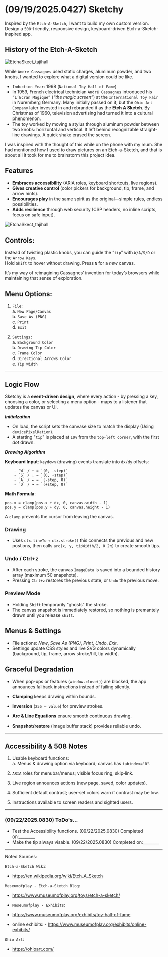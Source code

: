 # (09/19/2025.0427) Sketchy

Inspired by the `Etch-A-Sketch`, I want to build my own custom version. Design a `508`-friendly, responsive design, keyboard-driven Etch-a-Sketch-inspired app.  

## History of the Etch-A-Sketch


![EtchaSkect_tajihall](sketchy_github/images/EtchaSkect_tajihall.png) <br>


While `Andre Cassagnes` used static charges, aluminum powder, and two knobs, I wanted to explore what a digital version could be like.  

- `Induction Year`: 1998 (`National Toy Hall of Fame`)  
- In 1959, French electrical technician `André Cassagnes` introduced his `“L’Ecran Magique”` (*“the magic screen”*) at the `International Toy Fair` in Nuremberg Germany. Many initially passed on it, but the `Ohio Art Company` later invested in and rebranded it as the **Etch A Sketch**. By Christmas of 1960, television advertising had turned it into a cultural phenomenon. <br> 
- The toy worked by moving a stylus through aluminum powder between two knobs: horizontal and vertical. It left behind recognizable straight-line drawings. A quick shake erased the screen.  

I was inspired with the thought of this while on the phone with my mum. She had mentioned how I used to draw pictures on an Etch-a-Sketch, and that is about all it took for me to brainstorm this project idea.<br>

## Features

- **Embraces accessibility** (ARIA roles, keyboard shortcuts, live regions).  <br>
- **Gives creative control** (color pickers for background, tip, frame, and arrow hints).  <br>
- **Encourages play** in the same spirit as the original—simple rules, endless possibilities.  <br>
- **Adds resilience** through web security (CSP headers, no inline scripts, focus on safe input). <br>
 


![EtchaSkect_tajihall](sketchy_github/images/Etchasketch_Mechanics.png)


## Controls:

Instead of twisting plastic knobs, you can guide the “`tip`” with `W/A/S/D` or the `Arrow Keys`.<br> 
Hold `Shift` to hover without drawing.
Press `N` for a *new* canvas.<br>

It’s my way of reimagining Cassagnes’ invention for today’s browsers while maintaining that sense of exploration.

## Menu Options:

1. `File`: <br>
    a. `New Page/Canvas`<br>
    b. `Save As (PNG)` <br>
    c. `Print`<br>
    d. `Exit`<br>
   
2. `Settings:` <br>
    a. `Background Color`<br>
    b. `Drawing Tip Color`<br>
    c. `Frame Color`<br>
    d. `Directional Arrows Color`<br>
    e. `Tip Width`<br>

---

## Logic Flow

Sketchy is a **event-driven design**, where every action - by pressing a key, choosing a color, 
or selecting a menu option - maps to a listener that updates the canvas or UI. <br>

***Initialzation***

- On load, the script sets the canvase size to match the display (Using `devicePixelRation`). <br>
- A starting "`tip`" is placed at `10%` from the `top-left corner`, with the first *dot* drawn. <br>

***Drawing Algorithm***

**Keyboard Input**: `keydown` (drawing) events translate into `dx/dy` offsets: <br>

```
    - `W` / ↑ = `(0, -step)`
    - `S` / ↓ = `(0, +step)`
    - `A` / ← = `(-step, 0)`
    - `D` / → = `(+step, 0)`

```

**Math Formula**:

```
pos.x = clamp(pos.x + dx, 0, canvas.width - 1)
pos.y = clamp(pos.y + dy, 0, canvas.height - 1)
```

A `clamp` prevents the cursor from leaving the canvas. <br>

### Drawing 

- Uses `ctx.lineTo` + `ctx.stroke()` this connects the previous and new postions,
then calls `arc(x, y, tipWidth/2, 0 2π)` to create smooth tips.<br>

### Undo / Ctrl+z

- After each stroke, the canvas `ImageData` is saved into a bounded history array (maximum 50 snapshots). <br>
- Pressing `Ctrl+z` restores the previous state, or `Undo` the previous move. <br>

### Preview Mode

- Holding `Shift` temporarily "ghosts" the stroke.<br>
- The canvas snapshot is immediately restored, so nothing is premantely drawn until you release `shift`.<br>

## Menus & Settings

- File actions: *New*, *Save As (PNG)*, *Print*, *Undo*, *Exit*.<br>
- Settings update CSS styles and live SVG colors dynamically (background, tip, frame, arrow stroke/fill, tip width).<br>

## Graceful Degradation  

- When pop-ups or features (`window.close()`) are blocked, the app announces fallback instructions instead of failing silently.<br>


- **Clamping** keeps drawing within bounds.  <br>
- **Inversion** (`255 – value`) for preview strokes.  <br>
- **Arc & Line Equations** ensure smooth continuous drawing.  <br>
- **Snapshot/restore** (image buffer stack) provides reliable undo.  <br>

---


## Accessibility & 508 Notes

1. Usable keyboard functions: <br>
    a. Menus & drawing option via keyboard; canvas has `tabindex="0"`. <br>

2. `ARIA` roles for menubar/menus; visible focus ring; skip‑link. <br>

3. Live region announces actions (new page, saved, color updates). <br>

4. Sufficient default contrast; user‑set colors warn if contrast may be low. <br>

5. Instructions available to screen readers and sighted users. <br>


---

### (09/22/2025.0830) ToDo's...

- Test the Accessibility functions. (09/22/2025.0830) Completed on:________
- Make the tip always visable. (09/22/2025.0830) Completed on:________

---

Noted Sources: <br>

`Etch-a-Sketch Wiki`:<br>
- https://en.wikipedia.org/wiki/Etch_A_Sketch <br>

`Meseumofplay - Etch-a-Sketch Blog`:<br>
- https://www.museumofplay.org/toys/etch-a-sketch/ <br>

- `Meseumofplay - Exhibits`:<br>
- https://www.museumofplay.org/exhibits/toy-hall-of-fame <br>
- online exhibits: - https://www.museumofplay.org/exhibits/online-exhibits/ <br>

`Ohio Art`: <br>
- https://ohioart.com/ <br>






